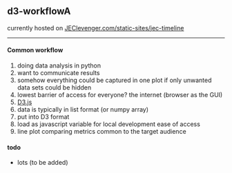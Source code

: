 <h2>d3-workflowA</h2>
<p>currently hosted on <a href="http://www.jeclevenger.com/static-sites/d3-workflowA">JEClevenger.com/static-sites/jec-timeline</a></p>
<hr>


<h4>Common workflow</h4>
<ol>
<li>doing data analysis in python</li>
<li>want to communicate results</li>
<li>somehow everything could be captured in one plot if only unwanted data sets could be hidden</li>
<li>lowest barrier of access for everyone? the internet (browser as the GUI)</li>
<li><a href="https://d3js.org/">D3.js</a></li>
<li>data is typically in list format (or numpy array)</li>
<li>put into D3 format</li>
<li>load as javascript variable for local development ease of access</li>
<li>line plot comparing metrics common to the target audience</li>
</ol>


<h4>todo</h4>
<ul>
<li>lots (to be added)</li>
</ul>
